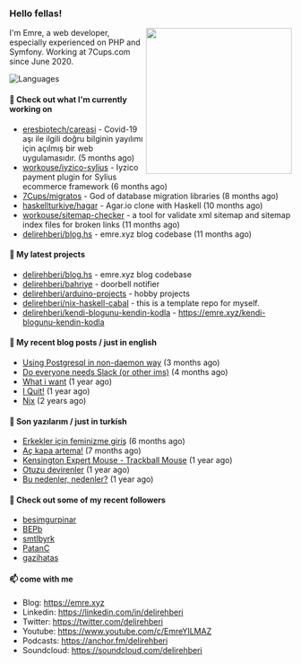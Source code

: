 <h3>Hello fellas!</h3>
 

<img align="right" src="https://media.giphy.com/media/ZE6HYckyroMWwSp11C/giphy-downsized.gif" width="260">

I'm Emre, a web developer, especially experienced on PHP and Symfony. Working at 7Cups.com since June 2020. 

![Languages](https://github-readme-stats.vercel.app/api/top-langs/?username=delirehberi&layout=compact)

#### 👷 Check out what I'm currently working on

- [eresbiotech/careasi](https://github.com/eresbiotech/careasi) - Covid-19 aşı ile ilgili doğru bilginin yayılımı için açılmış bir web uygulamasıdır. (5 months ago)
- [workouse/iyzico-sylius](https://github.com/workouse/iyzico-sylius) - Iyzico payment plugin for Sylius ecommerce framework (6 months ago)
- [7Cups/migratos](https://github.com/7Cups/migratos) - God of database migration libraries (8 months ago)
- [haskellturkiye/hagar](https://github.com/haskellturkiye/hagar) - Agar.io clone with Haskell (10 months ago)
- [workouse/sitemap-checker](https://github.com/workouse/sitemap-checker) - a tool for validate xml sitemap and sitemap index files for broken links (11 months ago)
- [delirehberi/blog.hs](https://github.com/delirehberi/blog.hs) - emre.xyz blog codebase  (11 months ago)

#### 🌱 My latest projects

- [delirehberi/blog.hs](https://github.com/delirehberi/blog.hs) - emre.xyz blog codebase 
- [delirehberi/bahriye](https://github.com/delirehberi/bahriye) - doorbell notifier
- [delirehberi/arduino-projects](https://github.com/delirehberi/arduino-projects) - hobby projects
- [delirehberi/nix-haskell-cabal](https://github.com/delirehberi/nix-haskell-cabal) - this is a template repo for myself.
- [delirehberi/kendi-blogunu-kendin-kodla](https://github.com/delirehberi/kendi-blogunu-kendin-kodla) - https://emre.xyz/kendi-blogunu-kendin-kodla

#### 📜 My recent blog posts / just in english

- [Using Postgresql in non-daemon way](https://emre.xyz/using-postgresql-in-non-daemon-way) (3 months ago)
- [Do everyone needs Slack (or other ims)](https://emre.xyz/do-everyone-needs-slack-or-other-ims) (4 months ago)
- [What i want](https://emre.xyz/what-i-want) (1 year ago)
- [I Quit!](https://emre.xyz/i-quit) (1 year ago)
- [Nix](https://emre.xyz/nix) (2 years ago)

#### 📜 Son yazılarım / just in turkish

- [Erkekler için feminizme giriş](https://emre.xyz/erkekler-icin-feminizme-giris) (6 months ago)
- [Aç kapa artema!](https://emre.xyz/ac-kapa-artema) (7 months ago)
- [Kensington Expert Mouse - Trackball Mouse](https://emre.xyz/kensington-expert-mouse-trackball-mouse) (1 year ago)
- [Otuzu devirenler](https://emre.xyz/otuzu-devirenler) (1 year ago)
- [Bu nedenler, nedenler?](https://emre.xyz/bu-nedenler-nedenler) (1 year ago)

#### 👯 Check out some of my recent followers

- [besimgurpinar](https://github.com/besimgurpinar)
- [BEPb](https://github.com/BEPb)
- [smtlbyrk](https://github.com/smtlbyrk)
- [PatanC](https://github.com/PatanC)
- [gazihatas](https://github.com/gazihatas)

#### 📫 come with me

- Blog: https://emre.xyz
- Linkedin: https://linkedin.com/in/delirehberi
- Twitter: https://twitter.com/delirehberi
- Youtube: https://www.youtube.com/c/EmreYILMAZ
- Podcasts: https://anchor.fm/delirehberi
- Soundcloud: https://soundcloud.com/delirehberi


